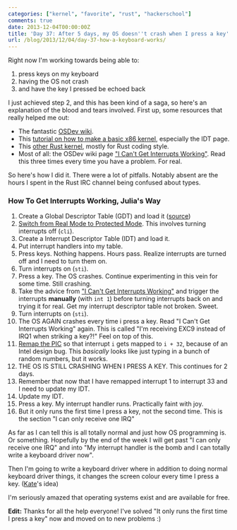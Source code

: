 ```yaml
---
categories: ["kernel", "favorite", "rust", "hackerschool"]
comments: true
date: 2013-12-04T00:00:00Z
title: 'Day 37: After 5 days, my OS doesn''t crash when I press a key'
url: /blog/2013/12/04/day-37-how-a-keyboard-works/
---
```


Right now I'm working towards being able to:

1. press keys on my keyboard
2. having the OS not crash
3. and have the key I pressed be echoed back

I just achieved step 2, and this has been kind of a saga, so here's an
explanation of the blood and tears involved. First up, some resources
that really helped me out:

* The fantastic [OSDev wiki](http://wiki.osdev.org/Main_Page).
* This
  [tutorial on how to make a basic x86 kernel](http://www.osdever.net/bkerndev/Docs/idt.htm),
  especially the IDT page.
* This [other Rust kernel](https://github.com/pcmattman/rustic/),
  mostly for Rust coding style.
* Most of all: the OSDev wiki page
  ["I Can't Get Interrupts Working"](http://wiki.osdev.org/I_Cant_Get_Interrupts_Working).
  Read this three times every time you have a problem. For real.

So here's how I did it. There were a lot of pitfalls. Notably absent
are the hours I spent in the Rust IRC channel being confused about
types.

### How To Get Interrupts Working, Julia's Way

1. Create a Global Descriptor Table (GDT) and load it ([source](https://github.com/jvns/rustboot/blob/b845c49358e6f789636a0ce763406fa5200403a5/src/loader.asm#L67))
2. [Switch from Real Mode to Protected Mode](http://wiki.osdev.org/Protected_mode).
   This involves turning interrupts off (`cli`).
3. Create a Interrupt Descriptor Table (IDT) and load it.
4. Put interrupt handlers into my table.
5. Press keys. Nothing happens. Hours pass. Realize interrupts are
   turned off and I need to turn them on.
5. Turn interrupts on (`sti`).
6. Press a key. The OS crashes. Continue experimenting in this
   vein for some time. Still crashing.
6. Take the advice from ["I Can't Get Interrupts Working"](http://wiki.osdev.org/I_Cant_Get_Interrupts_Working)
   and trigger the interrupts **manually** (with `int 1`) before
   turning interrupts back on and trying it for real. Get my interrupt
   descriptor table not broken. Sweet.
7. Turn interrupts on (`sti`).
8. The OS AGAIN crashes every time i press a key. Read "I Can't
   Get Interrupts Working" again. This is called "I'm receiving EXC9
   instead of IRQ1 when striking a key?!" Feel on top of this.
9. [Remap the PIC](http://wiki.osdev.org/PIC) so that interrupt `i`
   gets mapped to `i + 32`, because of an Intel design bug. This
   *basically* looks like just typing in a bunch of random numbers,
   but it works.
10. THE OS IS STILL CRASHING WHEN I PRESS A KEY. This continues for 2
    days.
10. Remember that now that I have remapped interrupt 1 to interrupt 33
    and I need to update my IDT.
11. Update my IDT.
12. Press a key. My interrupt handler runs. Practically faint with joy.
13. But it only runs the first time I press a key, not the second
    time. This is the section "I can only receive one IRQ"

As far as I can tell this is all totally normal and just how OS
programming is. Or something. Hopefully by the end of the week I will
get past "I can only receive one IRQ" and into "My interrupt handler
is the bomb and I can totally write a keyboard driver now".

Then I'm going to write a keyboard driver where in addition to doing
normal keyboard driver things, it changes the screen colour every time
I press a key. ([Kate](http://kate.io)'s idea)

I'm seriously amazed that operating systems exist and are available
for free.

**Edit:** Thanks for all the help everyone! I've solved "It only runs
the first time I press a key" now and moved on to new problems :)
